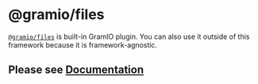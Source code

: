 # @gramio/files

[`@gramio/files`](https://github.com/gramiojs/files) is built-in GramIO plugin. You can also use it outside of this framework because it is framework-agnostic.

## Please see [Documentation](https://gramio.netlify.app/files/overview.html)
